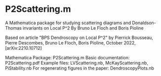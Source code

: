 # P2Scattering.m

A Mathematica package for studying scattering diagrams and Donaldson-Thomas invariants on Local P^2
By Bruno Le Floch and Boris Pioline

Based on article "BPS Dendroscopy on Local P^2"
by Pierrick Bousseau, Pierre Descombes, Bruno Le Floch, Boris Pioline, 
October 2022, [arXiv:2210.10712] 

Mathematica Package: P2Scattering.m
Basic documentation: P2Scattering.pdf
Example files: LVScattering.nb, McKayScattering.nb, PiStability.nb
For regenerating figures in the paper: DendroscopyPlots.nb

